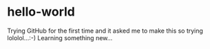 # hello-world
Trying GitHub for the first time and it asked me to make this so trying lololol...:-)
Learning something new...

